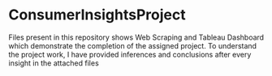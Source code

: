 # ConsumerInsightsProject
Files present in this repository shows Web Scraping and Tableau Dashboard which demonstrate the completion of the assigned project. To understand the project work, I have provided inferences and conclusions after every insight in the attached files
